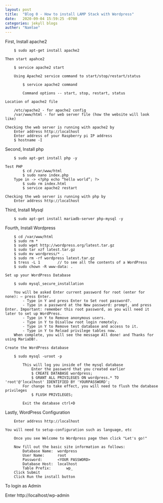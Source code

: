 ```yaml
---
layout: post
title:  "Blog 0 - How to install LAMP Stack with Wordpress"
date:   2020-09-04 15:59:25 -0700
categories: jekyll blogs
auther: "Namtae"
---
```


First, Install apache2

		$ sudo apt-get install apache2

    Then start apahce2

        $ service apache2 start

        Using Apache2 service command to start/stop/restart/status

		    $ service apache2 command

            Command options -- start, stop, restart, status

    Location of apache2 file

        /etc/apache2 - for apache2 config
        /var/www/html - for web server file (how the website will look like)
	
    Checking the web server is running with apache2 by 
        Enter address http://localhost
        Enter address of your Raspberry pi IP address 
		$ hostname -I 


Second, Install php

	    $ sudo apt-get install php -y

	Test PHP
			$ cd /var/www/html
			$ sudo nano index.php
        Type in -> <?php echo “hello world”; ?> 
            $ sudo rm index.html
            $ service apache2 restart

    Checking the web server is running with php by
		Enter address http://localhost


Third, Install Mysql

	    $ sudo apt-get install mariadb-server php-mysql -y

Fourth, Install Wordpress 

		$ cd /var/www/html
		$ sudo rm *
		$ sudo wget http://wordpress.org/latest.tar.gz
		$ sudo tar xzf latest.tar.gz
		$ sudo mv wordpress/* .
		$ sudo rm -rf wordpress latest.tar.gz
		$ tress -L 1 		// to see all the contents of a WordPress
		$ sudo chown -R www-data: . 
    
    Set up your WordPress Database

		$ sudo mysql_secure_installation

        You will be asked Enter current password for root (enter for none): — press Enter.
            - Type in Y and press Enter to Set root password?.
            - Type in a password at the New password: prompt, and press Enter. Important: remember this root password, as you will need it later to set up WordPress.
            - Type in Y to Remove anonymous users.
            - Type in Y to Disallow root login remotely.
            - Type in Y to Remove test database and access to it.
            - Type in Y to Reload privilege tables now.
        When complete, you will see the message All done! and Thanks for using MariaDB!.

	Create the WordPress database

		$ sudo mysql -uroot -p
			
            This will log you inside of the mysql database
			    Enter the password that you created earlier 
			    $ CREATE DATABASE wordpress;
                $ GRANT ALL PRIVILEGES ON wordpress.* TO 'root'@'localhost' IDENTIFIED BY 'YOURPASSWORD';
            For change to take effect, you will need to flush the database privileges
                $ FLUSH PRIVILEGES;
            
            Exit the database ctrl+D 


Lastly, WordPress Configuration  
		
        Enter address http://localhost
        
    You will need to setup-configuration such as language, etc
        
        Once you see Welcome to Wordpress page then click "Let's go!"

        Now fill out the basic site information as follows:
            Database Name:	wordpress
            User Name:		root
            Password:		<YOUR PASSWORD>
            Database Host:	localhost
            Table Prefix:		wp_
		Click Submit
		Click Run the install button

To login as Admin 

Enter http://localhost/wp-admin
		
